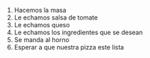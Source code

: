 <ol>
    <li>Hacemos la masa</li>
    <li>Le echamos salsa de tomate</li>
    <li>Le echamos queso</li>
    <li>Le echamos los ingredientes que se desean</li>
    <li>Se manda al horno</li>
    <li>Esperar a que nuestra pizza este lista</li>

</ol>
